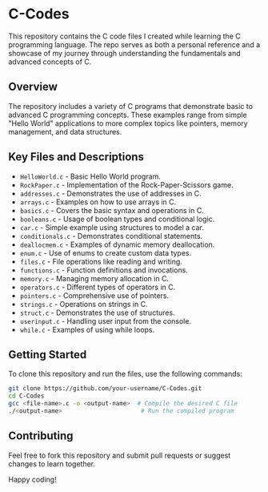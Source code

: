 # C-Codes

This repository contains the C code files I created while learning the C programming language. The repo serves as both a personal reference and a showcase of my journey through understanding the fundamentals and advanced concepts of C.

## Overview

The repository includes a variety of C programs that demonstrate basic to advanced C programming concepts. These examples range from simple "Hello World" applications to more complex topics like pointers, memory management, and data structures.

## Key Files and Descriptions

- `HelloWorld.c` - Basic Hello World program.
- `RockPaper.c` - Implementation of the Rock-Paper-Scissors game.
- `addresses.c` - Demonstrates the use of addresses in C.
- `arrays.c` - Examples on how to use arrays in C.
- `basics.c` - Covers the basic syntax and operations in C.
- `booleans.c` - Usage of boolean types and conditional logic.
- `car.c` - Simple example using structures to model a car.
- `conditionals.c` - Demonstrates conditional statements.
- `deallocmem.c` - Examples of dynamic memory deallocation.
- `enum.c` - Use of enums to create custom data types.
- `files.c` - File operations like reading and writing.
- `functions.c` - Function definitions and invocations.
- `memory.c` - Managing memory allocation in C.
- `operators.c` - Different types of operators in C.
- `pointers.c` - Comprehensive use of pointers.
- `strings.c` - Operations on strings in C.
- `struct.c` - Demonstrates the use of structures.
- `userinput.c` - Handling user input from the console.
- `while.c` - Examples of using while loops.

## Getting Started

To clone this repository and run the files, use the following commands:

```bash
git clone https://github.com/your-username/C-Codes.git
cd C-Codes
gcc <file-name>.c -o <output-name>  # Compile the desired C file
./<output-name>                      # Run the compiled program
```
## Contributing

Feel free to fork this repository and submit pull requests or suggest changes to learn together.

Happy coding!
